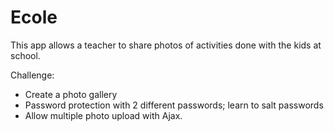 Ecole
=======

This app allows a teacher to share photos of activities done with the kids at school.

Challenge:
- Create a photo gallery
- Password protection with 2 different passwords; learn to salt passwords
- Allow multiple photo upload with Ajax.
